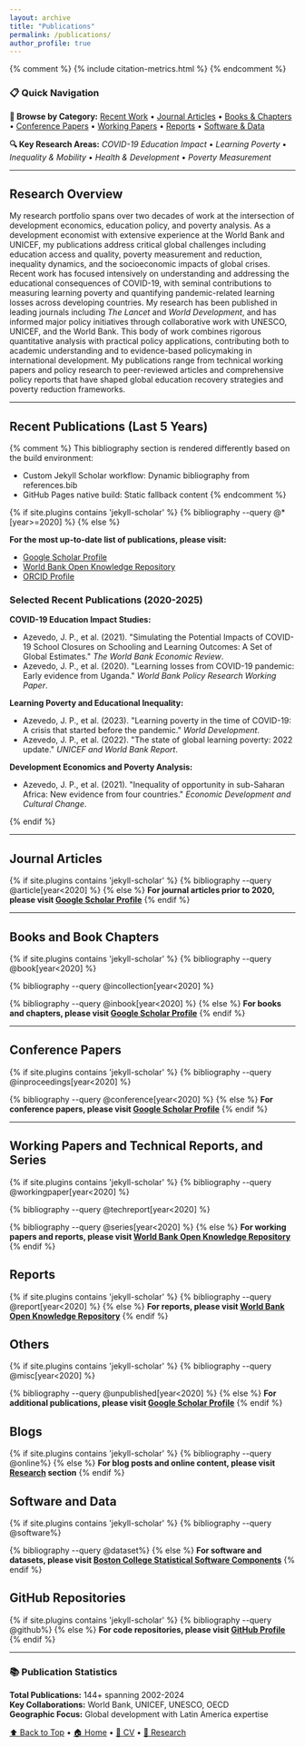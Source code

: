 ```yaml
---
layout: archive
title: "Publications"
permalink: /publications/
author_profile: true
---
```


<!-- Include citation metrics at the top -->
{% comment %}
{% include citation-metrics.html %}
{% endcomment %}

### 📋 Quick Navigation

**📑 Browse by Category:** [Recent Work](#recent-publications-last-5-years) • [Journal Articles](#journal-articles) • [Books & Chapters](#books-and-book-chapters) • [Conference Papers](#conference-papers) • [Working Papers](#working-papers-and-technical-reports-and-series) • [Reports](#reports) • [Software & Data](#software-and-data)

**🔍 Key Research Areas:** *COVID-19 Education Impact* • *Learning Poverty* • *Inequality & Mobility* • *Health & Development* • *Poverty Measurement*

---

## Research Overview

My research portfolio spans over two decades of work at the intersection of development economics, education policy, and poverty analysis. As a development economist with extensive experience at the World Bank and UNICEF, my publications address critical global challenges including education access and quality, poverty measurement and reduction, inequality dynamics, and the socioeconomic impacts of global crises. Recent work has focused intensively on understanding and addressing the educational consequences of COVID-19, with seminal contributions to measuring learning poverty and quantifying pandemic-related learning losses across developing countries. My research has been published in leading journals including *The Lancet* and *World Development*, and has informed major policy initiatives through collaborative work with UNESCO, UNICEF, and the World Bank. This body of work combines rigorous quantitative analysis with practical policy applications, contributing both to academic understanding and to evidence-based policymaking in international development. My publications range from technical working papers and policy research to peer-reviewed articles and comprehensive policy reports that have shaped global education recovery strategies and poverty reduction frameworks.

---

## Recent Publications (Last 5 Years)

{% comment %}
This bibliography section is rendered differently based on the build environment:
- Custom Jekyll Scholar workflow: Dynamic bibliography from references.bib
- GitHub Pages native build: Static fallback content
{% endcomment %}

{% if site.plugins contains 'jekyll-scholar' %}
{% bibliography --query @*[year>=2020] %}
{% else %}
<!-- Static fallback for GitHub Pages build -->

**For the most up-to-date list of publications, please visit:**
- [Google Scholar Profile](https://scholar.google.com/citations?user=lTKXA78AAAAJ)
- [World Bank Open Knowledge Repository](https://openknowledge.worldbank.org/entities/person/360f7a2e-0784-56e1-acf4-7f805fd50257)
- [ORCID Profile](https://orcid.org/0000-0002-3844-215X)

### Selected Recent Publications (2020-2025)

**COVID-19 Education Impact Studies:**
- Azevedo, J. P., et al. (2021). "Simulating the Potential Impacts of COVID-19 School Closures on Schooling and Learning Outcomes: A Set of Global Estimates." *The World Bank Economic Review*.
- Azevedo, J. P., et al. (2020). "Learning losses from COVID-19 pandemic: Early evidence from Uganda." *World Bank Policy Research Working Paper*.

**Learning Poverty and Educational Inequality:**
- Azevedo, J. P., et al. (2023). "Learning poverty in the time of COVID-19: A crisis that started before the pandemic." *World Development*.
- Azevedo, J. P., et al. (2022). "The state of global learning poverty: 2022 update." *UNICEF and World Bank Report*.

**Development Economics and Poverty Analysis:**
- Azevedo, J. P., et al. (2021). "Inequality of opportunity in sub-Saharan Africa: New evidence from four countries." *Economic Development and Cultural Change*.

{% endif %}

---

## Journal Articles

{% if site.plugins contains 'jekyll-scholar' %}
{% bibliography --query @article[year<2020] %}
{% else %}
**For journal articles prior to 2020, please visit [Google Scholar Profile](https://scholar.google.com/citations?user=lTKXA78AAAAJ)**
{% endif %}

---

## Books and Book Chapters

{% if site.plugins contains 'jekyll-scholar' %}
{% bibliography --query @book[year<2020] %}

{% bibliography --query @incollection[year<2020] %}

{% bibliography --query @inbook[year<2020] %}
{% else %}
**For books and chapters, please visit [Google Scholar Profile](https://scholar.google.com/citations?user=lTKXA78AAAAJ)**
{% endif %}

---

## Conference Papers

{% if site.plugins contains 'jekyll-scholar' %}
{% bibliography --query @inproceedings[year<2020] %}

{% bibliography --query @conference[year<2020] %}
{% else %}
**For conference papers, please visit [Google Scholar Profile](https://scholar.google.com/citations?user=lTKXA78AAAAJ)**
{% endif %}

---

## Working Papers and Technical Reports, and Series

{% if site.plugins contains 'jekyll-scholar' %}
{% bibliography --query @workingpaper[year<2020] %}

{% bibliography --query @techreport[year<2020] %}

{% bibliography --query @series[year<2020] %}
{% else %}
**For working papers and reports, please visit [World Bank Open Knowledge Repository](https://openknowledge.worldbank.org/entities/person/360f7a2e-0784-56e1-acf4-7f805fd50257)**
{% endif %}

## Reports

{% if site.plugins contains 'jekyll-scholar' %}
{% bibliography --query @report[year<2020] %}
{% else %}
**For reports, please visit [World Bank Open Knowledge Repository](https://openknowledge.worldbank.org/entities/person/360f7a2e-0784-56e1-acf4-7f805fd50257)**
{% endif %}

## Others

{% if site.plugins contains 'jekyll-scholar' %}
{% bibliography --query @misc[year<2020] %}

{% bibliography --query @unpublished[year<2020] %}
{% else %}
**For additional publications, please visit [Google Scholar Profile](https://scholar.google.com/citations?user=lTKXA78AAAAJ)**
{% endif %}

## Blogs

{% if site.plugins contains 'jekyll-scholar' %}
{% bibliography --query @online%}
{% else %}
**For blog posts and online content, please visit [Research](/research/) section**
{% endif %}

## Software and Data

{% if site.plugins contains 'jekyll-scholar' %}
{% bibliography --query @software%}

{% bibliography --query @dataset%}
{% else %}
**For software and datasets, please visit [Boston College Statistical Software Components](https://ideas.repec.org/e/pwa88.html)**
{% endif %}

## GitHub Repositories

{% if site.plugins contains 'jekyll-scholar' %}
{% bibliography --query @github%}
{% else %}
**For code repositories, please visit [GitHub Profile](https://github.com/jpazvd)**
{% endif %}

---

### 📚 **Publication Statistics**

**Total Publications:** 144+ spanning 2002-2024  
**Key Collaborations:** World Bank, UNICEF, UNESCO, OECD  
**Geographic Focus:** Global development with Latin America expertise  

[⬆️ Back to Top](#top) • [🏠 Home](/) • [📝 CV](/cv/) • [💼 Research](/research/)
 
 